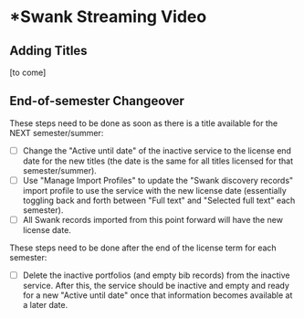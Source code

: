 # \*Swank Streaming Video

## Adding Titles

\[to come]

## End-of-semester Changeover

These steps need to be done as soon as there is a title available for the NEXT semester/summer:

* [ ] Change the "Active until date" of the inactive service to the license end date for the new titles (the date is the same for all titles licensed for that semester/summer).
* [ ] Use "Manage Import Profiles" to update the "Swank discovery records" import profile to use the service with the new license date (essentially toggling back and forth between "Full text" and "Selected full text" each semester).
* [ ] All Swank records imported from this point forward will have the new license date.

These steps need to be done after the end of the license term for each semester:

* [ ] Delete the inactive portfolios (and empty bib records) from the inactive service. After this, the service should be inactive and empty and ready for a new "Active until date" once that information becomes available at a later date.
